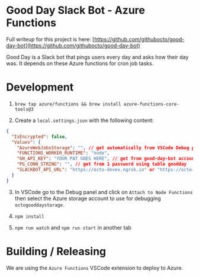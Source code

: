# Good Day Slack Bot - Azure Functions

Full writeup for this project is here: [https://github.com/githubocto/good-day-bot](https://github.com/githubocto/good-day-bot)

Good Day is a Slack bot that pings users every day and asks how their day was. It depends on these Azure functions for cron job tasks.

# Development

1. `brew tap azure/functions && brew install azure-functions-core-tools@3`

2. Create a `local.settings.json` with the following content:

```json
{
  "IsEncrypted": false,
  "Values": {
    "AzureWebJobsStorage": "", // get automatically from VSCode Debug panel
    "FUNCTIONS_WORKER_RUNTIME": "node",
    "GH_API_KEY": "YOUR PAT GOES HERE", // get from good-day-bot account on GitHub
    "PG_CONN_STRING": "", // get from 1 password using table goodday
    "SLACKBOT_API_URL": "https://octo-devex.ngrok.io" or "https://octo-good-day-bot.azurewebsites.net/"
  }
}
```

3. In VSCode go to the Debug panel and click on `Attach to Node Functions` then select the Azure storage account to use for debugging `octogooddaystorage`.

4. `npm install`

5. `npm run watch` and `npm run start` in another tab

# Building / Releasing

We are using the `Azure Functions` VSCode extension to deploy to Azure.